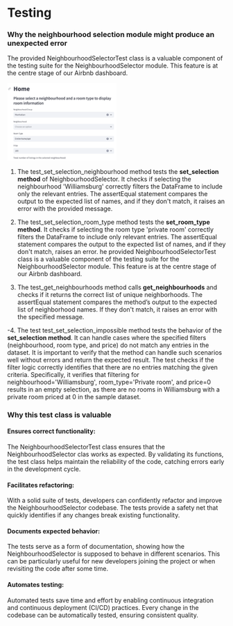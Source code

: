 # Testing

### Why the neighbourhood selection module might produce an unexpected error
The provided NeighbourhoodSelectorTest class is a valuable component of the testing suite for the NeighbourhoodSelector module. This feature is at the centre stage of our Airbnb dashboard.

<img src="imgs/neighbourhood-selector.PNG" alt="Neighbourhood Selector" width="50%">

1. The test_set_selection_neighbourhood method tests the **set_selection method** of NeighbourhoodSelector. It checks if selecting the neighbourhood 'Williamsburg' correctly filters the DataFrame to include only the relevant entries. The assertEqual statement compares the output to the expected list of names, and if they don't match, it raises an error with the provided message.


2. The test_set_selection_room_type method tests the **set_room_type method**. It checks if selecting the room type 'private room' correctly filters the DataFrame to include only relevant entries. The assertEqual statement compares the output to the expected list of names, and if they don't match, raises an error.
he provided NeighbourhoodSelectorTest class is a valuable component of the testing suite for the NeighbourhoodSelector module. This feature is at the centre stage of our Airbnb dashboard.


3. The test_get_neighbourhoods method calls **get_neighbourhoods** and checks if it returns the correct list of unique neighborhoods. The assertEqual statement compares the method’s output to the expected list of neighborhood names. If they don't match, it raises an error with the specified message.


-4. The test test_set_selection_impossible method tests the behavior of the **set_selection method**. It can handle cases where the specified filters (neighbourhood, room type, and price) do not match any entries in the dataset. It is important to verify that the method can handle such scenarios well without errors and return the expected result.
The test checks if the filter logic correctly identifies that there are no entries matching the given criteria. Specifically, it verifies that filtering for neighbourhood='Williamsburg', room_type='Private room', and price=0 results in an empty selection, as there are no rooms in Williamsburg with a private room priced at 0 in the sample dataset.

### Why this test class is valuable
#### Ensures correct functionality:
The NeighbourhoodSelectorTest class ensures that the NeighbourhoodSelector clas works as expected. By validating its functions, the test class helps maintain the reliability of the code, catching errors early in the development cycle.

#### Facilitates refactoring:
With a solid suite of tests, developers can confidently refactor and improve the NeighbourhoodSelector codebase. The tests provide a safety net that quickly identifies if any changes break existing functionality.

#### Documents expected behavior:
The tests serve as a form of documentation, showing how the NeighbourhoodSelector is supposed to behave in different scenarios. This can be particularly useful for new developers joining the project or when revisiting the code after some time.

#### Automates testing:
Automated tests save time and effort by enabling continuous integration and continuous deployment (CI/CD) practices. Every change in the codebase can be automatically tested, ensuring consistent quality.
